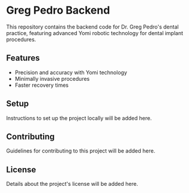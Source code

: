 # Greg Pedro Backend

This repository contains the backend code for Dr. Greg Pedro's dental practice, featuring advanced Yomi robotic technology for dental implant procedures.

## Features
- Precision and accuracy with Yomi technology
- Minimally invasive procedures
- Faster recovery times

## Setup
Instructions to set up the project locally will be added here.

## Contributing
Guidelines for contributing to this project will be added here.

## License
Details about the project's license will be added here.
